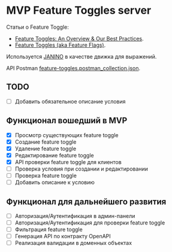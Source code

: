 # MVP Feature Toggles server

Статьи о Feature Toggle:

- [Feature Toggles: An Overview & Our Best Practices](https://www.flagship.io/feature-toggle-best-practices/).
- [Feature Toggles (aka Feature Flags)](https://martinfowler.com/articles/feature-toggles.html).

Используется [JANINO](https://janino-compiler.github.io/janino/) в качестве движка для выражений.

API Postman [feature-toggles.postman_collection.json](feature-toggles.postman_collection.json).

## TODO

- [ ] Добавить обязательное описание условия

## Функционал вошедший в MVP

- [x] Просмотр существующих feature toggle
- [x] Создание feature toggle
- [x] Удаление feature toggle
- [x] Редактирование feature toggle
- [x] API проверки feature toggle для клиентов
- [ ] Проверка условия при создании и редактировании
- [ ] Проверка feature toggle
- [ ] Добавить описание к условию

## Функционал для дальнейшего развития

- [ ] Авторизация/Аутентификация в админ-панели
- [ ] Авторизация/Аутентификация для проверки feature toggle
- [ ] Фильтрация feature toggle
- [ ] Генерация API по контракту OpenAPI
- [ ] Реализация валидации в доменных объектах
